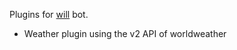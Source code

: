 Plugins for [will](https://github.com/skoczen/will) bot.

- Weather plugin using the v2 API of worldweather
